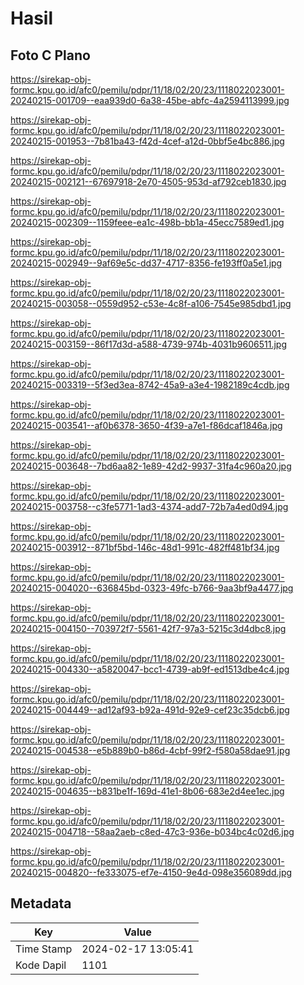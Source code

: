 # Hasil

## Foto C Plano

https://sirekap-obj-formc.kpu.go.id/afc0/pemilu/pdpr/11/18/02/20/23/1118022023001-20240215-001709--eaa939d0-6a38-45be-abfc-4a2594113999.jpg

https://sirekap-obj-formc.kpu.go.id/afc0/pemilu/pdpr/11/18/02/20/23/1118022023001-20240215-001953--7b81ba43-f42d-4cef-a12d-0bbf5e4bc886.jpg

https://sirekap-obj-formc.kpu.go.id/afc0/pemilu/pdpr/11/18/02/20/23/1118022023001-20240215-002121--67697918-2e70-4505-953d-af792ceb1830.jpg

https://sirekap-obj-formc.kpu.go.id/afc0/pemilu/pdpr/11/18/02/20/23/1118022023001-20240215-002309--1159feee-ea1c-498b-bb1a-45ecc7589ed1.jpg

https://sirekap-obj-formc.kpu.go.id/afc0/pemilu/pdpr/11/18/02/20/23/1118022023001-20240215-002949--9af69e5c-dd37-4717-8356-fe193ff0a5e1.jpg

https://sirekap-obj-formc.kpu.go.id/afc0/pemilu/pdpr/11/18/02/20/23/1118022023001-20240215-003058--0559d952-c53e-4c8f-a106-7545e985dbd1.jpg

https://sirekap-obj-formc.kpu.go.id/afc0/pemilu/pdpr/11/18/02/20/23/1118022023001-20240215-003159--86f17d3d-a588-4739-974b-4031b9606511.jpg

https://sirekap-obj-formc.kpu.go.id/afc0/pemilu/pdpr/11/18/02/20/23/1118022023001-20240215-003319--5f3ed3ea-8742-45a9-a3e4-1982189c4cdb.jpg

https://sirekap-obj-formc.kpu.go.id/afc0/pemilu/pdpr/11/18/02/20/23/1118022023001-20240215-003541--af0b6378-3650-4f39-a7e1-f86dcaf1846a.jpg

https://sirekap-obj-formc.kpu.go.id/afc0/pemilu/pdpr/11/18/02/20/23/1118022023001-20240215-003648--7bd6aa82-1e89-42d2-9937-31fa4c960a20.jpg

https://sirekap-obj-formc.kpu.go.id/afc0/pemilu/pdpr/11/18/02/20/23/1118022023001-20240215-003758--c3fe5771-1ad3-4374-add7-72b7a4ed0d94.jpg

https://sirekap-obj-formc.kpu.go.id/afc0/pemilu/pdpr/11/18/02/20/23/1118022023001-20240215-003912--871bf5bd-146c-48d1-991c-482ff481bf34.jpg

https://sirekap-obj-formc.kpu.go.id/afc0/pemilu/pdpr/11/18/02/20/23/1118022023001-20240215-004020--636845bd-0323-49fc-b766-9aa3bf9a4477.jpg

https://sirekap-obj-formc.kpu.go.id/afc0/pemilu/pdpr/11/18/02/20/23/1118022023001-20240215-004150--703972f7-5561-42f7-97a3-5215c3d4dbc8.jpg

https://sirekap-obj-formc.kpu.go.id/afc0/pemilu/pdpr/11/18/02/20/23/1118022023001-20240215-004330--a5820047-bcc1-4739-ab9f-ed1513dbe4c4.jpg

https://sirekap-obj-formc.kpu.go.id/afc0/pemilu/pdpr/11/18/02/20/23/1118022023001-20240215-004449--ad12af93-b92a-491d-92e9-cef23c35dcb6.jpg

https://sirekap-obj-formc.kpu.go.id/afc0/pemilu/pdpr/11/18/02/20/23/1118022023001-20240215-004538--e5b889b0-b86d-4cbf-99f2-f580a58dae91.jpg

https://sirekap-obj-formc.kpu.go.id/afc0/pemilu/pdpr/11/18/02/20/23/1118022023001-20240215-004635--b831be1f-169d-41e1-8b06-683e2d4ee1ec.jpg

https://sirekap-obj-formc.kpu.go.id/afc0/pemilu/pdpr/11/18/02/20/23/1118022023001-20240215-004718--58aa2aeb-c8ed-47c3-936e-b034bc4c02d6.jpg

https://sirekap-obj-formc.kpu.go.id/afc0/pemilu/pdpr/11/18/02/20/23/1118022023001-20240215-004820--fe333075-ef7e-4150-9e4d-098e356089dd.jpg


## Metadata

| Key        | Value               |
| ---------- | ------------------- |
| Time Stamp | 2024-02-17 13:05:41 |
| Kode Dapil | 1101                |



